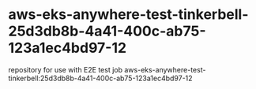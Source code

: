 # aws-eks-anywhere-test-tinkerbell-25d3db8b-4a41-400c-ab75-123a1ec4bd97-12
repository for use with E2E test job aws-eks-anywhere-test-tinkerbell:25d3db8b-4a41-400c-ab75-123a1ec4bd97-12
